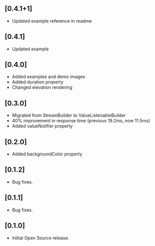 ## [0.4.1+1]

* Updated example reference in readme

## [0.4.1]

* Updated example

## [0.4.0]

* Added examples and demo images
* Added duration property
* Changed elevation rendering

## [0.3.0]

* Migrated from StreamBuilder to ValueListenableBuilder
* 40% improvement in response time (previous 19.2ms, now 11.5ms)
* Added valueNotifier property

## [0.2.0]

* Added backgroundColor property

## [0.1.2]

* Bug fixes.

## [0.1.1]

* Bug fixes.

## [0.1.0]

* Initial Open Source release.